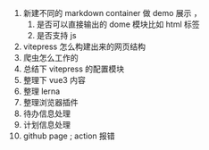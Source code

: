 1. 新建不同的 markdown container 做 demo 展示 ，
   1. 是否可以直接输出的 dome 模块比如 html 标签
   2. 是否支持 js
2. vitepress 怎么构建出来的网页结构
3. 爬虫怎么工作的
4. 总结下 vitepress 的配置模块
5. 整理下 vue3 内容
6. 整理 lerna
7. 整理浏览器插件
8. 待办信息处理
9. 计划信息处理
10. github page ; action 报错
